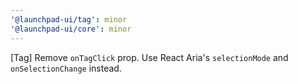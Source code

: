 ```yaml
---
'@launchpad-ui/tag': minor
'@launchpad-ui/core': minor
---
```


[Tag] Remove `onTagClick` prop. Use React Aria's `selectionMode` and `onSelectionChange` instead.
